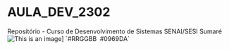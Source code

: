 # AULA_DEV_2302

Repositório - Curso de Desenvolvimento de Sistemas SENAI/SESI Sumaré 
![This is an image](https://www.billboard.com/wp-content/uploads/media/chief-keef-650-430-a.jpg?w=650)]
´#RRGGBB` `#0969DA`


